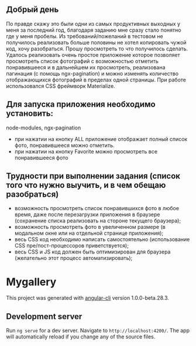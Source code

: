 ## Добрый день 
По правде скажу это были одни из самых продуктивных выходных у меня за последний год, благодаря заданию мне сразу стало понятно где у меня пробелы. 
Из требований/пожеланий в тестовом не получилось реализовать больше половины не хотел копировать чужой код, хочу разобраться. Прошу просмотреть то что получилось сделать. 
Удалось реализовать очень простое приложение которое позволяет просмотреть список фотографий с возможностью отметить понравившееся и в дальнейшем их просмотреть, реализована пагинация (с помощь 
ngx-pagination) и можно изменять количество отображающихся фотографий в пределах одной страницы. При работе использовался CSS фреймворк Materialize.

## Для запуска приложения необходимо установить:
node-modules,
ngx-pagination

- при нажатии на кнопку ALL приложение отображает полный список фото, понравившееся можно отметить.
- при нажатии на кнопку Favorite можно просмотреть все понравившееся фото 

## Трудности при выполнении задания (список того что нужно выучить, и в чем обещаю разобраться)

- возможность просмотреть список понравившихся фото в любое время, даже после перезагрузки приложения в браузере (сохранение списка реализовать на стороне текущего браузера);
- возможность просмотреть фото в увеличенном размере (в модальном окне или на отдельной странице приложения);
- весь CSS код необходимо написать самостоятельно (использование CSS пре/пост-процессоров приветствуется);
- весь CSS и JS код должен быть оптимизирован для браузера (желательно этот процесс автоматизировать);

# Mygallery

This project was generated with [angular-cli](https://github.com/angular/angular-cli) version 1.0.0-beta.28.3.

## Development server
Run `ng serve` for a dev server. Navigate to `http://localhost:4200/`. The app will automatically reload if you change any of the source files.



